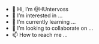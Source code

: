 - 👋 Hi, I’m @HUntervoss
- 👀 I’m interested in ...
- 🌱 I’m currently learning ...
- 💞️ I’m looking to collaborate on ...
- 📫 How to reach me ...

<!---
HUntervoss/HUntervoss is a ✨ special ✨ repository because its `README.md` (this file) appears on your GitHub profile.
You can click the Preview link to take a look at your changes.
--->

